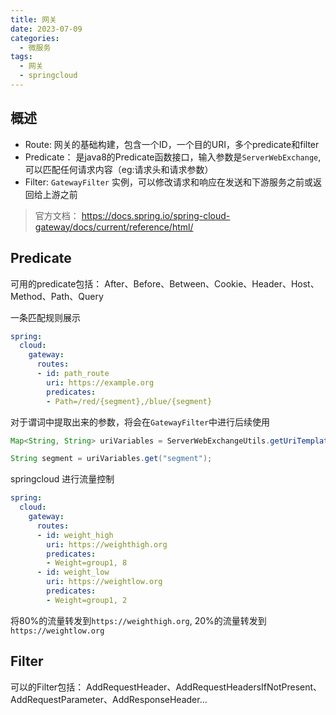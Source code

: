 ```yaml
---
title: 网关
date: 2023-07-09
categories:
  - 微服务
tags:
  - 网关
  - springcloud
---
```


## 概述
* Route: 网关的基础构建，包含一个ID，一个目的URI，多个predicate和filter
* Predicate： 是java8的Predicate函数接口，输入参数是`ServerWebExchange`, 可以匹配任何请求内容（eg:请求头和请求参数）
* Filter: `GatewayFilter` 实例，可以修改请求和响应在发送和下游服务之前或返回给上游之前

> 官方文档：  https://docs.spring.io/spring-cloud-gateway/docs/current/reference/html/


## Predicate
可用的predicate包括： After、Before、Between、Cookie、Header、Host、Method、Path、Query

一条匹配规则展示

```yaml
spring:
  cloud:
    gateway:
      routes:
      - id: path_route
        uri: https://example.org
        predicates:
        - Path=/red/{segment},/blue/{segment}
```

对于谓词中提取出来的参数，将会在`GatewayFilter`中进行后续使用

```java
Map<String, String> uriVariables = ServerWebExchangeUtils.getUriTemplateVariables(exchange);

String segment = uriVariables.get("segment");
```

springcloud 进行流量控制

```yaml
spring:
  cloud:
    gateway:
      routes:
      - id: weight_high
        uri: https://weighthigh.org
        predicates:
        - Weight=group1, 8
      - id: weight_low
        uri: https://weightlow.org
        predicates:
        - Weight=group1, 2
```

将80%的流量转发到`https://weighthigh.org`, 20%的流量转发到`https://weightlow.org`


## Filter
可以的Filter包括： AddRequestHeader、AddRequestHeadersIfNotPresent、AddRequestParameter、AddResponseHeader...
